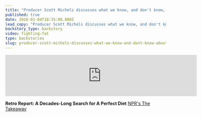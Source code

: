 ```yaml
---
title: "Producer Scott Michels discusses what we know, and don't know, about diets"
published: true
date: 2016-01-04T18:35:00.000Z
lead_copy: "Producer Scott Michels discusses what we know, and don't know, about eating healthy. It involves more guesswork than you'd think"
backstory_type: backstory
video: fighting-fat
type: backstories
slug: producer-scott-michels-discusses-what-we-know-and-dont-know-about-diets
---
```

<iframe width="600" height="130" frameborder="0" scrolling="no" src="https://www.wnyc.org/widgets/ondemand_player/takeaway/#file=%2Faudio%2Fxspf%2F562712%2F"></iframe>

**Retro Report: A Decades-Long Search for A Perfect Diet**
[NPR's The Takeaway](http://www.thetakeaway.org/story/retro-report-decades-long-search-perfect-diet/?hootPostID=e8e0dfb3beaa676456c77fd946b4487e)

